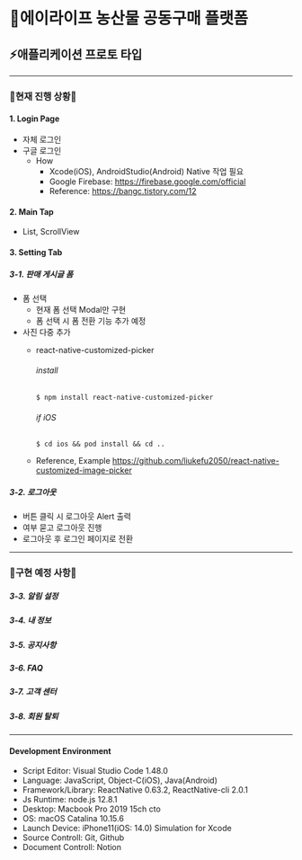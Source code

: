# 🥦에이라이프 농산물 공동구매 플랫폼
## ⚡️애플리케이션 프로토 타입
--------------------------
### 🥑현재 진행 상황🥑

#### 1. Login Page
+ 자체 로그인
+ 구글 로그인
    + How
        + Xcode(iOS), AndroidStudio(Android) Native 작업 필요 
        + Google Firebase: https://firebase.google.com/official 
        + Reference: https://bangc.tistory.com/12
#### 2. Main Tap
+ List, ScrollView

#### 3. Setting Tab

##### 3-1. 판매 게시글 폼
+ 폼 선택
    + 현재 폼 선택 Modal만 구현
    + 폼 선택 시 폼 전환 기능 추가 예정
+ 사진 다중 추가
    + react-native-customized-picker
        ###### install
        ```
        $ npm install react-native-customized-picker
        ```
        ###### if iOS

        ```
        $ cd ios && pod install && cd ..
        ```
    + Reference, Example
    https://github.com/liukefu2050/react-native-customized-image-picker
##### 3-2. 로그아웃 
+ 버튼 클릭 시 로그아웃 Alert 출력
+ 여부 묻고 로그아웃 진행
+ 로그아웃 후 로그인 페이지로 전환
-----------------
### 🍆구현 예정 사항🍆

##### 3-3. 알림 설정
##### 3-4. 내 정보
##### 3-5. 공지사항
##### 3-6. FAQ
##### 3-7. 고객 센터
##### 3-8. 회원 탈퇴

____________________
#### Development Environment
+ Script Editor: Visual Studio Code 1.48.0
+ Language: JavaScript, Object-C(iOS), Java(Android)
+ Framework/Library: ReactNative 0.63.2, ReactNative-cli 2.0.1
+ Js Runtime: node.js 12.8.1
+ Desktop: Macbook Pro 2019 15ch cto
+ OS: macOS Catalina 10.15.6
+ Launch Device: iPhone11(iOS: 14.0) Simulation for Xcode
+ Source Controll: Git, Github
+ Document Controll: Notion


